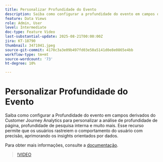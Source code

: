 ```yaml
---
title: Personalizar Profundidade do Evento
description: Saiba como configurar a profundidade do evento em campos derivados do Customer Journey Analytics para personalizar a análise da profundidade da página, profundidade de pesquisa interna e muito mais.
feature: Data Views
role: Admin, User
level: Intermediate
doc-type: Feature Video
last-substantial-update: 2025-08-21T00:00:00Z
jira: KT-18790
thumbnail: 3471041.jpeg
source-git-commit: 4170c3a3e09b497fd03e50a5141d0e8e0865e4bb
workflow-type: tm+mt
source-wordcount: '73'
ht-degree: 10%

---
```


# Personalizar Profundidade do Evento

Saiba como configurar a Profundidade do evento em campos derivados do Customer Journey Analytics para personalizar a análise de profundidade de página, profundidade de pesquisa interna e muito mais. Esse recurso permite que os usuários rastreiem o comportamento do usuário com precisão, aprimorando os insights orientados por dados.

Para obter mais informações, consulte a [documentação](https://experienceleague.adobe.com/pt-br/docs/analytics-platform/using/cja-dataviews/derived-fields).

>[!VIDEO](https://video.tv.adobe.com/v/3471041/?learn=on)
